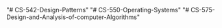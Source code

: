 "# CS-542-Design-Patterns" 
"# CS-550-Operating-Systems" 
"# CS-575-Design-and-Analysis-of-computer-Algorithms" 
